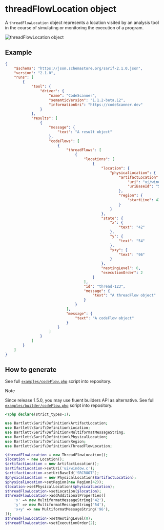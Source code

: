 <!-- markdownlint-disable MD013 -->
# threadFlowLocation object

A `threadFlowLocation` object represents a location visited by an analysis tool
in the course of simulating or monitoring the execution of a program.

![threadFlowLocation object](../assets/images/reference-thread-flow-location.graphviz.svg)

## Example

```json
{
    "$schema": "https://json.schemastore.org/sarif-2.1.0.json",
    "version": "2.1.0",
    "runs": [
        {
            "tool": {
                "driver": {
                    "name": "CodeScanner",
                    "semanticVersion": "1.1.2-beta.12",
                    "informationUri": "https://codeScanner.dev"
                }
            },
            "results": [
                {
                    "message": {
                        "text": "A result object"
                    },
                    "codeFlows": [
                        {
                            "threadFlows": [
                                {
                                    "locations": [
                                        {
                                            "location": {
                                                "physicalLocation": {
                                                    "artifactLocation": {
                                                        "uri": "ui/window.c",
                                                        "uriBaseId": "SRCROOT"
                                                    },
                                                    "region": {
                                                        "startLine": 42
                                                    }
                                                }
                                            },
                                            "state": {
                                                "x": {
                                                    "text": "42"
                                                },
                                                "y": {
                                                    "text": "54"
                                                },
                                                "x+y": {
                                                    "text": "96"
                                                }
                                            },
                                            "nestingLevel": 0,
                                            "executionOrder": 2
                                        }
                                    ],
                                    "id": "thread-123",
                                    "message": {
                                        "text": "A threadFlow object"
                                    }
                                }
                            ],
                            "message": {
                                "text": "A codeFlow object"
                            }
                        }
                    ]
                }
            ]
        }
    ]
}
```

## How to generate

See full [`examples/codeFlow.php`][example-script] script into repository.

> [!NOTE]
> Since release 1.5.0, you may use fluent builders API as alternative.
> See full [`examples/builder/codeFlow.php`][example-builder] script into repository.

[example-script]: https://github.com/llaville/sarif-php-sdk/blob/master/examples/codeFlow.php
[example-builder]: https://github.com/llaville/sarif-php-sdk/blob/master/examples/builder/codeFlow.php

```php
<?php declare(strict_types=1);

use Bartlett\Sarif\Definition\ArtifactLocation;
use Bartlett\Sarif\Definition\Location;
use Bartlett\Sarif\Definition\MultiformatMessageString;
use Bartlett\Sarif\Definition\PhysicalLocation;
use Bartlett\Sarif\Definition\Region;
use Bartlett\Sarif\Definition\ThreadFlowLocation;

$threadFlowLocation = new ThreadFlowLocation();
$location = new Location();
$artifactLocation = new ArtifactLocation();
$artifactLocation->setUri('ui/window.c');
$artifactLocation->setUriBaseId('SRCROOT');
$physicalLocation = new PhysicalLocation($artifactLocation);
$physicalLocation->setRegion(new Region(42));
$location->setPhysicalLocation($physicalLocation);
$threadFlowLocation->setLocation($location);
$threadFlowLocation->addAdditionalProperties([
    'x' => new MultiformatMessageString('42'),
    'y' => new MultiformatMessageString('54'),
    'x+y' => new MultiformatMessageString('96'),
]);
$threadFlowLocation->setNestingLevel(0);
$threadFlowLocation->setExecutionOrder(2);

```
